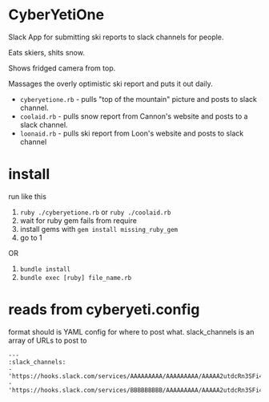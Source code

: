 # CyberYetiOne
Slack App for submitting ski reports to slack channels for people.

Eats skiers, shits snow.

Shows fridged camera from top.

Massages the overly optimistic ski report and puts it out daily.

- `cyberyetione.rb` - pulls "top of the mountain" picture and posts to slack channel.
- `coolaid.rb` - pulls snow report from Cannon's website and posts to a slack channel.
- `loonaid.rb` - pulls ski report from Loon's website and posts to slack channel

# install
run like this
1. `ruby ./cyberyetione.rb` or `ruby ./coolaid.rb`
2. wait for ruby gem fails from require
3. install gems with `gem install missing_ruby_gem`
4. go to 1

OR
1. `bundle install`
2. `bundle exec [ruby] file_name.rb`

# reads from cyberyeti.config
format should is YAML config for where to post what.
slack_channels is an array of URLs to post to
```
---
:slack_channels:
- 'https://hooks.slack.com/services/AAAAAAAAA/AAAAAAAAA/AAAAA2utdcRn3SFi4RyLeKLY'
- 'https://hooks.slack.com/services/BBBBBBBBB/AAAAAAAAA/AAAAA2utdcRn3SFi4RyLeKLY'
```

